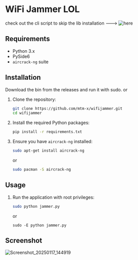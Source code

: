 # WiFi Jammer LOL

check out the cli script to skip the lib installation ---> ![here](https://github.com/mtm-x/wifijammer-script.git)

## Requirements

- Python 3.x
- PySide6
- `aircrack-ng` suite


## Installation

Download the bin from the releases and run it with sudo. or 


1. Clone the repository:
    ```sh
    git clone https://github.com/mtm-x/wifijammer.git
    cd wifijammer
    ```

2. Install the required Python packages:
    ```sh
    pip install -r requirements.txt
    ```

3. Ensure you have `aircrack-ng` installed:
    ```sh
    sudo apt-get install aircrack-ng
    ```
    or
    ```sh
    sudo pacman -S aircrack-ng
    ```
## Usage

1. Run the application with root privileges:
    ```sh
    sudo python jammer.py
    ```
    or

    ```
    sudo -E python jammer.py
    ```
## Screenshot

![Screenshot_20250117_144919](https://github.com/user-attachments/assets/a5684559-7260-49b6-a48b-6daaecff2c51)
